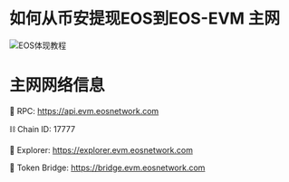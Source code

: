 # 如何从币安提现EOS到EOS-EVM 主网
![EOS体现教程](https://user-images.githubusercontent.com/97346630/232079721-0995ecde-9804-4490-a8e7-c52f4e493838.jpg)

# 主网网络信息

📱 RPC: https://api.evm.eosnetwork.com 

⛓️ Chain ID: 17777 

🔎 Explorer: https://explorer.evm.eosnetwork.com 

🌉 Token Bridge: https://bridge.evm.eosnetwork.com 

